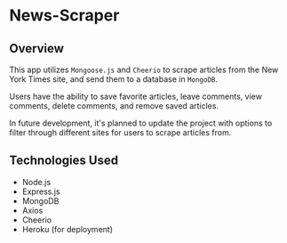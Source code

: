 # News-Scraper

## Overview
This app utilizes `Mongoose.js` and `Cheerio` to scrape articles from the New York Times site, and send them to a database in `MongoDB`. 

Users have the ability to save favorite articles, leave comments, view comments, delete comments, and remove saved articles.

In future development, it's planned to update the project with options to filter through different sites for users to scrape articles from.

## Technologies Used
* Node.js
* Express.js
* MongoDB
* Axios
* Cheerio
* Heroku (for deployment)